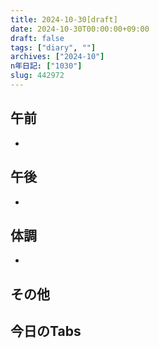 ```yaml
---
title: 2024-10-30[draft]
date: 2024-10-30T00:00:00+09:00
draft: false
tags: ["diary", ""]
archives: ["2024-10"]
n年日記: ["1030"]
slug: 442972
---
```

## 午前
- 
## 午後
- 
## 体調
- 
## その他
## 今日のTabs